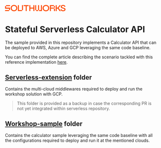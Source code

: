 <img src="./images/SOUTHWORKS_Logo.png" width="200">

# Stateful Serverless Calculator API

The sample provided in this repository implements a Calculator API that can be deployed to AWS, Azure and GCP leveraging the same code baseline.

You can find the complete article describing the scenario tackled with this reference implementation [here](https://medium.com/southworks/a-hands-on-approach-in-the-journey-to-demystify-multi-cloud-df2eb328e48b).

## [Serverless-extension](./serverless-extension) folder

Contains the multi-cloud middlewares required to deploy and run the workshop solution with GCP.

> This folder is provided as a backup in case the corresponding PR is not yet integrated within serverless repository.

## [Workshop-sample](/.workshop-sample) folder

Contains the calculator sample leveraging the same code baseline with all the configurations required to deploy and run it at the mentioned clouds.
